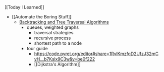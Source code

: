 [[Today I Learned]]
- [[Automate the Boring Stuff]]
	- [Backtracking and Tree Traversal Algorithms](https://inventwithpython.com/recursion/chapter4.html)
		- queues, weighted graphs
			- traversal strategies
			- recursive process
			- shortest path to a node
		- tour guide
			- https://code.pyret.org/editor#share=1RvlKmzfqD2UfzJ32mCvH__b7Kslx9C3w&v=be0f222
			- [[Dijkstra's Algorithm]]